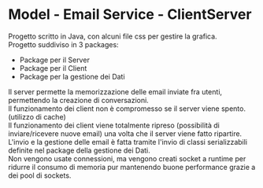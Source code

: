 # Model - Email Service - ClientServer
Progetto scritto in Java, con alcuni file css per gestire la grafica.<br/>
Progetto suddiviso in 3 packages:
- Package per il Server
- Package per il Client
- Package per la gestione dei Dati

Il server permette la memorizzazione delle email inviate fra utenti, permettendo la creazione di conversazioni.<br/>
Il funzionamento dei client non è compromesso se il server viene spento. (utilizzo di cache)<br/>
Il funzionamento dei client viene totalmente ripreso (possibilità di inviare/ricevere nuove email) una volta che il server viene fatto ripartire.<br/>
L'invio e la gestione delle email è fatta tramite l'invio di classi serializzabili definite nel package della gestione dei Dati.<br/>
Non vengono usate connessioni, ma vengono creati socket a runtime per ridurre il consumo di memoria pur mantenendo buone performance grazie a dei pool di sockets.
